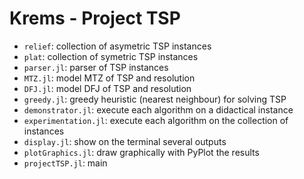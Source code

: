 # Krems - Project TSP

- `relief`: collection of asymetric TSP instances
- `plat`: collection of symetric TSP instances
- `parser.jl`: parser of TSP instances
- `MTZ.jl`: model MTZ of TSP and resolution 
- `DFJ.jl`: model DFJ of TSP and resolution
- `greedy.jl`: greedy heuristic (nearest neighbour) for solving TSP
- `demonstrator.jl`: execute each algorithm on a didactical instance
- `experimentation.jl`: execute each algorithm on the collection of instances
- `display.jl`: show on the terminal several outputs
- `plotGraphics.jl`: draw graphically with PyPlot the results
- `projectTSP.jl`: main
